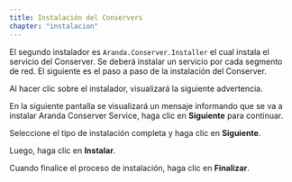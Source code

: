 ```yaml
---
title: Instalación del Conservers
chapter: "instalacion"
---
```


El segundo instalador es `Aranda.Conserver.Installer` el cual instala el servicio del Conserver.
Se deberá instalar un servicio por cada segmento de red.
El siguiente es el paso a paso de la instalación del Conserver.

Al hacer clic sobre el instalador, visualizará la siguiente advertencia.

En la siguiente pantalla se visualizará un mensaje informando que se va a instalar Aranda Conserver Service, haga clic en **Siguiente** para continuar.

Seleccione el tipo de instalación completa y haga clic en **Siguiente**.

Luego, haga clic en **Instalar**.

Cuando finalice el proceso de instalación, haga clic en **Finalizar**.
